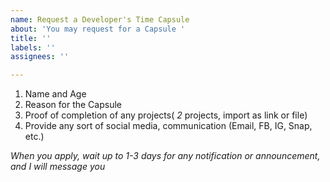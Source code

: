```yaml
---
name: Request a Developer's Time Capsule
about: 'You may request for a Capsule '
title: ''
labels: ''
assignees: ''

---
```


1. Name and Age
2. Reason for the Capsule
3. Proof of completion of any projects( *2* projects, import as link or file)
4. Provide any sort of social media, communication (Email, FB, IG, Snap, etc.)

*When you apply, wait up to 1-3 days for any notification or announcement, and I will message you*
